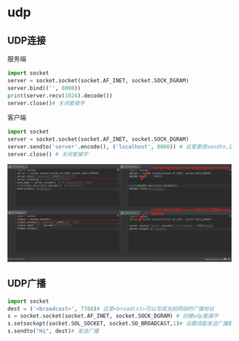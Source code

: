 # udp



## UDP连接
服务端
```python
import socket
server = socket.socket(socket.AF_INET, socket.SOCK_DGRAM)
server.bind(('', 8000))
print(server.recv(1024).decode())
server.close()# 关闭套接字
```

客户端
```python
import socket
server = socket.socket(socket.AF_INET, socket.SOCK_DGRAM)
server.sendto('server'.encode(), ('localhost', 8000)) # 这里要用sendto,因为udp没有建立链接
server.close() # 关闭套接字
```


![](./udp/1.png)


## UDP广播
```python
import socket
dest = ('<broadcast>', 7788)# 这里<broadcst>可以写成当前网段的广播地址
s = socket.socket(socket.AF_INET, socket.SOCK_DGRAM) # 创建udp套接字
s.setsockopt(socket.SOL_SOCKET, socket.SO_BROADCAST,1)# 设置成能发送广播数据
s.sendto("Hi", dest)# 发送广播
```